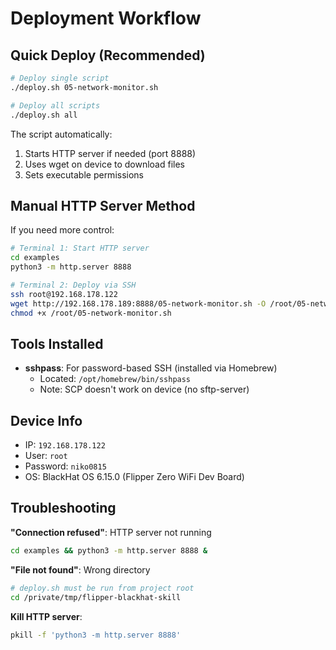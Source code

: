 # Deployment Workflow

## Quick Deploy (Recommended)

```bash
# Deploy single script
./deploy.sh 05-network-monitor.sh

# Deploy all scripts
./deploy.sh all
```

The script automatically:
1. Starts HTTP server if needed (port 8888)
2. Uses wget on device to download files
3. Sets executable permissions

## Manual HTTP Server Method

If you need more control:

```bash
# Terminal 1: Start HTTP server
cd examples
python3 -m http.server 8888

# Terminal 2: Deploy via SSH
ssh root@192.168.178.122
wget http://192.168.178.189:8888/05-network-monitor.sh -O /root/05-network-monitor.sh
chmod +x /root/05-network-monitor.sh
```

## Tools Installed

- **sshpass**: For password-based SSH (installed via Homebrew)
  - Located: `/opt/homebrew/bin/sshpass`
  - Note: SCP doesn't work on device (no sftp-server)

## Device Info

- IP: `192.168.178.122`
- User: `root`
- Password: `niko0815`
- OS: BlackHat OS 6.15.0 (Flipper Zero WiFi Dev Board)

## Troubleshooting

**"Connection refused"**: HTTP server not running
```bash
cd examples && python3 -m http.server 8888 &
```

**"File not found"**: Wrong directory
```bash
# deploy.sh must be run from project root
cd /private/tmp/flipper-blackhat-skill
```

**Kill HTTP server**:
```bash
pkill -f 'python3 -m http.server 8888'
```
